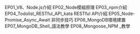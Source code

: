 EP01_V8、Node.js介紹
EP02_Node模組原理
EP03_npm介紹
EP04_Todolist_RESTful_API_kata   RESTful API介紹
EP05_Node-Promise_Async_Await 非同步技巧
EP06_MongoDB環境建置
EP07_MongoDB_Shell_語法教學
EP08_Mongoose_NPM _教學